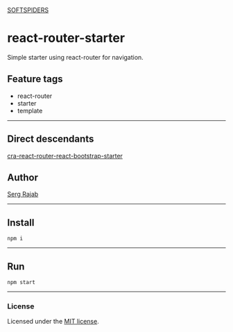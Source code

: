 [SOFTSPIDERS](https://github.com/softspiders/softspiders)

# react-router-starter

Simple starter using react-router for navigation.

## Feature tags

- react-router
- starter
- template

---

## Direct descendants

[cra-react-router-react-bootstrap-starter](https://github.com/softspiders/cra-react-router-react-bootstrap-starter)

## Author

[Serg Rajab](https://github.com/SergRajab)

---

## Install

```
npm i
```
---

## Run

```
npm start
```

---

### License

Licensed under the [MIT license](./LICENSE). 
